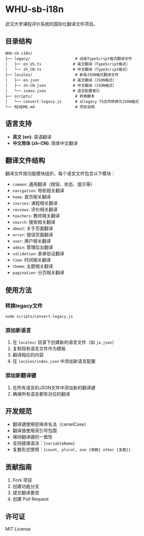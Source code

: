 # WHU-sb-i18n

武汉大学课程评价系统的国际化翻译文件项目。

## 目录结构

```
WHU-sb-i18n/
├── legacy/                    # 旧版TypeScript格式翻译文件
│   ├── en_US.ts              # 英文翻译（TypeScript格式）
│   └── zh_CN.ts              # 中文翻译（TypeScript格式）
├── locales/                   # 新版JSON格式翻译文件
│   ├── en.json               # 英文翻译（JSON格式）
│   ├── zh-CN.json            # 中文翻译（JSON格式）
│   └── index.json            # 语言配置索引
├── scripts/                   # 转换脚本
│   └── convert-legacy.js      # 从legacy TS文件转换为JSON格式
└── README.md                  # 项目说明
```

## 语言支持

- **英文 (en)**: 英语翻译
- **中文简体 (zh-CN)**: 简体中文翻译

## 翻译文件结构

翻译文件按功能模块组织，每个语言文件包含以下模块：

- `common`: 通用翻译（按钮、状态、提示等）
- `navigation`: 导航相关翻译
- `home`: 首页相关翻译
- `courses`: 课程相关翻译
- `reviews`: 评价相关翻译
- `teachers`: 教师相关翻译
- `search`: 搜索相关翻译
- `about`: 关于页面翻译
- `error`: 错误页面翻译
- `user`: 用户相关翻译
- `admin`: 管理后台翻译
- `validation`: 表单验证翻译
- `time`: 时间相关翻译
- `theme`: 主题相关翻译
- `pagination`: 分页相关翻译

## 使用方法

### 转换legacy文件

```bash
node scripts/convert-legacy.js
```

### 添加新语言

1. 在 `locales/` 目录下创建新的语言文件（如 `ja.json`）
2. 复制现有语言文件作为模板
3. 翻译相应的内容
4. 在 `locales/index.json` 中添加新语言配置

### 添加新翻译键

1. 在所有语言的JSON文件中添加新的翻译键
2. 确保所有语言都有对应的翻译

## 开发规范

- 翻译键使用驼峰命名法（camelCase）
- 翻译值使用双引号包围
- 保持翻译键的一致性
- 支持插值语法：`{variableName}`
- 复数形式使用：`{count, plural, one {单数} other {复数}}`

## 贡献指南

1. Fork 项目
2. 创建功能分支
3. 提交翻译更改
4. 创建 Pull Request

## 许可证

MIT License